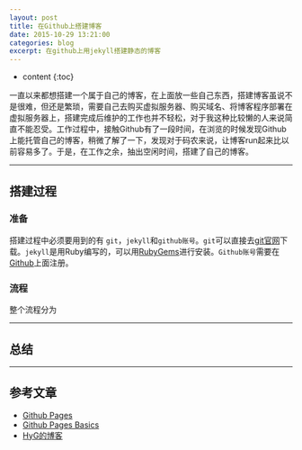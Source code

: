 ```yaml
---
layout: post
title: 在Github上搭建博客
date: 2015-10-29 13:21:00
categories: blog
excerpt: 在github上用jekyll搭建静态的博客
---
```


* content
{:toc}

一直以来都想搭建一个属于自己的博客，在上面放一些自己东西，搭建博客虽说不是很难，但还是繁琐，需要自己去购买虚拟服务器、购买域名、将博客程序部署在虚拟服务器上，搭建完成后维护的工作也并不轻松，对于我这种比较懒的人来说简直不能忍受。工作过程中，接触Github有了一段时间，在浏览的时候发现Github上能托管自己的博客，稍微了解了一下，发现对于码农来说，让博客run起来比以前容易多了。于是，在工作之余，抽出空闲时间，搭建了自己的博客。

---

## 搭建过程

### 准备

搭建过程中必须要用到的有 `git`，`jekyll`和`github账号`。`git`可以直接去[git官网](http://git-scm.com/download/)下载。`jekyll`是用Ruby编写的，可以用[RubyGems](https://rubygems.org/pages/download)进行安装。`Github账号`需要在[Github](https://github.com)上面注册。

### 流程

整个流程分为

---


## 总结

---

## 参考文章

* [Github Pages](https://pages.github.com/)
* [Github Pages Basics](https://help.github.com/categories/github-pages-basics/)
* [HyG的博客](https://gaohaoyang.github.io)
